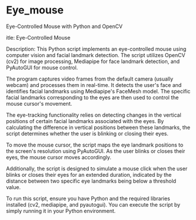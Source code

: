 # Eye_mouse
Eye-Controlled Mouse with Python and OpenCV

itle: Eye-Controlled Mouse

Description:
This Python script implements an eye-controlled mouse using computer vision and facial landmark detection. The script utilizes OpenCV (cv2) for image processing, Mediapipe for face landmark detection, and PyAutoGUI for mouse control.

The program captures video frames from the default camera (usually webcam) and processes them in real-time. It detects the user's face and identifies facial landmarks using Mediapipe's FaceMesh model. The specific facial landmarks corresponding to the eyes are then used to control the mouse cursor's movement.

The eye-tracking functionality relies on detecting changes in the vertical positions of certain facial landmarks associated with the eyes. By calculating the difference in vertical positions between these landmarks, the script determines whether the user is blinking or closing their eyes.

To move the mouse cursor, the script maps the eye landmark positions to the screen's resolution using PyAutoGUI. As the user blinks or closes their eyes, the mouse cursor moves accordingly.

Additionally, the script is designed to simulate a mouse click when the user blinks or closes their eyes for an extended duration, indicated by the distance between two specific eye landmarks being below a threshold value.

To run this script, ensure you have Python and the required libraries installed (cv2, mediapipe, and pyautogui). You can execute the script by simply running it in your Python environment.

